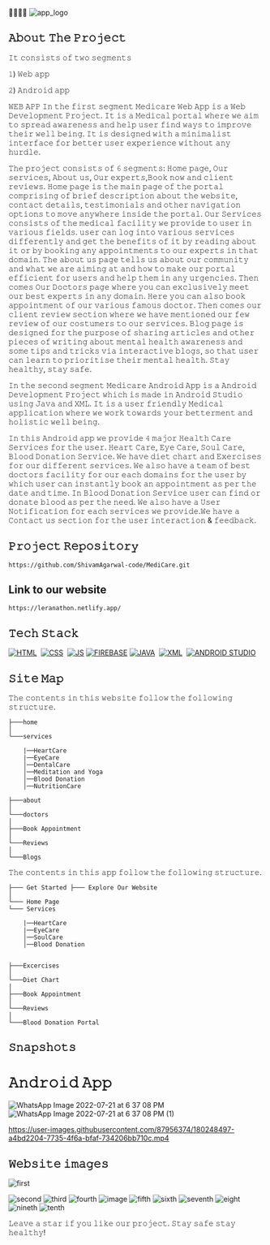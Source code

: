  👩‍⚕️👨‍⚕️
![app_logo](https://user-images.githubusercontent.com/87956374/180250564-928ac675-11d2-44e1-b222-2fe34540717d.jpg)

## 𝙰𝚋𝚘𝚞𝚝 𝚃𝚑𝚎 𝙿𝚛𝚘𝚓𝚎𝚌𝚝
𝙸𝚝 𝚌𝚘𝚗𝚜𝚒𝚜𝚝𝚜 𝚘𝚏 𝚝𝚠𝚘 𝚜𝚎𝚐𝚖𝚎𝚗𝚝𝚜 

𝟷) 𝚆𝚎𝚋 𝚊𝚙𝚙

𝟸) 𝙰𝚗𝚍𝚛𝚘𝚒𝚍 𝚊𝚙𝚙

𝚆𝙴𝙱 𝙰𝙿𝙿
𝙸𝚗 𝚝𝚑𝚎 𝚏𝚒𝚛𝚜𝚝 𝚜𝚎𝚐𝚖𝚎𝚗𝚝 𝙼𝚎𝚍𝚒𝚌𝚊𝚛𝚎 𝚆𝚎𝚋 𝙰𝚙𝚙 𝚒𝚜 𝚊 𝚆𝚎𝚋 𝙳𝚎𝚟𝚎𝚕𝚘𝚙𝚖𝚎𝚗𝚝 𝙿𝚛𝚘𝚓𝚎𝚌𝚝. 𝙸𝚝 𝚒𝚜 𝚊 𝙼𝚎𝚍𝚒𝚌𝚊𝚕 𝚙𝚘𝚛𝚝𝚊𝚕 𝚠𝚑𝚎𝚛𝚎 𝚠𝚎 𝚊𝚒𝚖 𝚝𝚘 𝚜𝚙𝚛𝚎𝚊𝚍 𝚊𝚠𝚊𝚛𝚎𝚗𝚎𝚜𝚜 𝚊𝚗𝚍 𝚑𝚎𝚕𝚙 𝚞𝚜𝚎𝚛 𝚏𝚒𝚗𝚍 𝚠𝚊𝚢𝚜 𝚝𝚘 𝚒𝚖𝚙𝚛𝚘𝚟𝚎 𝚝𝚑𝚎𝚒𝚛 𝚠𝚎𝚕𝚕 𝚋𝚎𝚒𝚗𝚐. 𝙸𝚝 𝚒𝚜 𝚍𝚎𝚜𝚒𝚐𝚗𝚎𝚍 𝚠𝚒𝚝𝚑 𝚊 𝚖𝚒𝚗𝚒𝚖𝚊𝚕𝚒𝚜𝚝 𝚒𝚗𝚝𝚎𝚛𝚏𝚊𝚌𝚎 𝚏𝚘𝚛 𝚋𝚎𝚝𝚝𝚎𝚛 𝚞𝚜𝚎𝚛 𝚎𝚡𝚙𝚎𝚛𝚒𝚎𝚗𝚌𝚎 𝚠𝚒𝚝𝚑𝚘𝚞𝚝 𝚊𝚗𝚢 𝚑𝚞𝚛𝚍𝚕𝚎.

𝚃𝚑𝚎 𝚙𝚛𝚘𝚓𝚎𝚌𝚝 𝚌𝚘𝚗𝚜𝚒𝚜𝚝𝚜 𝚘𝚏 𝟼 𝚜𝚎𝚐𝚖𝚎𝚗𝚝𝚜: 𝙷𝚘𝚖𝚎 𝚙𝚊𝚐𝚎, 𝙾𝚞𝚛 𝚜𝚎𝚛𝚟𝚒𝚌𝚎𝚜, 𝙰𝚋𝚘𝚞𝚝 𝚞𝚜, 𝙾𝚞𝚛 𝚎𝚡𝚙𝚎𝚛𝚝𝚜,𝙱𝚘𝚘𝚔 𝚗𝚘𝚠  𝚊𝚗𝚍 𝚌𝚕𝚒𝚎𝚗𝚝 𝚛𝚎𝚟𝚒𝚎𝚠𝚜. 𝙷𝚘𝚖𝚎 𝚙𝚊𝚐𝚎 𝚒𝚜 𝚝𝚑𝚎 𝚖𝚊𝚒𝚗 𝚙𝚊𝚐𝚎 𝚘𝚏 𝚝𝚑𝚎 𝚙𝚘𝚛𝚝𝚊𝚕 𝚌𝚘𝚖𝚙𝚛𝚒𝚜𝚒𝚗𝚐 𝚘𝚏 𝚋𝚛𝚒𝚎𝚏 𝚍𝚎𝚜𝚌𝚛𝚒𝚙𝚝𝚒𝚘𝚗 𝚊𝚋𝚘𝚞𝚝 𝚝𝚑𝚎 𝚠𝚎𝚋𝚜𝚒𝚝𝚎, 𝚌𝚘𝚗𝚝𝚊𝚌𝚝 𝚍𝚎𝚝𝚊𝚒𝚕𝚜, 𝚝𝚎𝚜𝚝𝚒𝚖𝚘𝚗𝚒𝚊𝚕𝚜 𝚊𝚗𝚍 𝚘𝚝𝚑𝚎𝚛 𝚗𝚊𝚟𝚒𝚐𝚊𝚝𝚒𝚘𝚗 𝚘𝚙𝚝𝚒𝚘𝚗𝚜 𝚝𝚘 𝚖𝚘𝚟𝚎 𝚊𝚗𝚢𝚠𝚑𝚎𝚛𝚎 𝚒𝚗𝚜𝚒𝚍𝚎 𝚝𝚑𝚎 𝚙𝚘𝚛𝚝𝚊𝚕.
𝙾𝚞𝚛 𝚂𝚎𝚛𝚟𝚒𝚌𝚎𝚜 𝚌𝚘𝚗𝚜𝚒𝚜𝚝𝚜 𝚘𝚏 𝚝𝚑𝚎 𝚖𝚎𝚍𝚒𝚌𝚊𝚕 𝚏𝚊𝚌𝚒𝚕𝚒𝚝𝚢 𝚠𝚎 𝚙𝚛𝚘𝚟𝚒𝚍𝚎 𝚝𝚘 𝚞𝚜𝚎𝚛 𝚒𝚗 𝚟𝚊𝚛𝚒𝚘𝚞𝚜 𝚏𝚒𝚎𝚕𝚍𝚜. 𝚞𝚜𝚎𝚛 𝚌𝚊𝚗 𝚕𝚘𝚐 𝚒𝚗𝚝𝚘 𝚟𝚊𝚛𝚒𝚘𝚞𝚜 𝚜𝚎𝚛𝚟𝚒𝚌𝚎𝚜 𝚍𝚒𝚏𝚏𝚎𝚛𝚎𝚗𝚝𝚕𝚢 𝚊𝚗𝚍 𝚐𝚎𝚝 𝚝𝚑𝚎 𝚋𝚎𝚗𝚎𝚏𝚒𝚝𝚜 𝚘𝚏 𝚒𝚝 𝚋𝚢 𝚛𝚎𝚊𝚍𝚒𝚗𝚐 𝚊𝚋𝚘𝚞𝚝 𝚒𝚝 𝚘𝚛 𝚋𝚢 𝚋𝚘𝚘𝚔𝚒𝚗𝚐 𝚊𝚗𝚢 𝚊𝚙𝚙𝚘𝚒𝚗𝚝𝚖𝚎𝚗𝚝𝚜 𝚝𝚘 𝚘𝚞𝚛 𝚎𝚡𝚙𝚎𝚛𝚝𝚜 𝚒𝚗 𝚝𝚑𝚊𝚝 𝚍𝚘𝚖𝚊𝚒𝚗.
𝚃𝚑𝚎 𝚊𝚋𝚘𝚞𝚝 𝚞𝚜 𝚙𝚊𝚐𝚎 𝚝𝚎𝚕𝚕𝚜 𝚞𝚜 𝚊𝚋𝚘𝚞𝚝 𝚘𝚞𝚛 𝚌𝚘𝚖𝚖𝚞𝚗𝚒𝚝𝚢 𝚊𝚗𝚍 𝚠𝚑𝚊𝚝 𝚠𝚎 𝚊𝚛𝚎 𝚊𝚒𝚖𝚒𝚗𝚐 𝚊𝚝 𝚊𝚗𝚍 𝚑𝚘𝚠 𝚝𝚘 𝚖𝚊𝚔𝚎 𝚘𝚞𝚛 𝚙𝚘𝚛𝚝𝚊𝚕 𝚎𝚏𝚏𝚒𝚌𝚒𝚎𝚗𝚝 𝚏𝚘𝚛 𝚞𝚜𝚎𝚛𝚜 𝚊𝚗𝚍 𝚑𝚎𝚕𝚙 𝚝𝚑𝚎𝚖 𝚒𝚗 𝚊𝚗𝚢 𝚞𝚛𝚐𝚎𝚗𝚌𝚒𝚎𝚜. 
𝚃𝚑𝚎𝚗 𝚌𝚘𝚖𝚎𝚜 𝙾𝚞𝚛 𝙳𝚘𝚌𝚝𝚘𝚛𝚜 𝚙𝚊𝚐𝚎 𝚠𝚑𝚎𝚛𝚎 𝚢𝚘𝚞 𝚌𝚊𝚗 𝚎𝚡𝚌𝚕𝚞𝚜𝚒𝚟𝚎𝚕𝚢 𝚖𝚎𝚎𝚝 𝚘𝚞𝚛 𝚋𝚎𝚜𝚝 𝚎𝚡𝚙𝚎𝚛𝚝𝚜 𝚒𝚗 𝚊𝚗𝚢 𝚍𝚘𝚖𝚊𝚒𝚗. 𝙷𝚎𝚛𝚎 𝚢𝚘𝚞 𝚌𝚊𝚗 𝚊𝚕𝚜𝚘 𝚋𝚘𝚘𝚔 𝚊𝚙𝚙𝚘𝚒𝚗𝚝𝚖𝚎𝚗𝚝 𝚘𝚏 𝚘𝚞𝚛 𝚟𝚊𝚛𝚒𝚘𝚞𝚜 𝚏𝚊𝚖𝚘𝚞𝚜 𝚍𝚘𝚌𝚝𝚘𝚛.
𝚃𝚑𝚎𝚗 𝚌𝚘𝚖𝚎𝚜 𝚘𝚞𝚛 𝚌𝚕𝚒𝚎𝚗𝚝 𝚛𝚎𝚟𝚒𝚎𝚠 𝚜𝚎𝚌𝚝𝚒𝚘𝚗 𝚠𝚑𝚎𝚛𝚎 𝚠𝚎 𝚑𝚊𝚟𝚎 𝚖𝚎𝚗𝚝𝚒𝚘𝚗𝚎𝚍 𝚘𝚞𝚛 𝚏𝚎𝚠 𝚛𝚎𝚟𝚒𝚎𝚠 𝚘𝚏 𝚘𝚞𝚛 𝚌𝚘𝚜𝚝𝚞𝚖𝚎𝚛𝚜 𝚝𝚘 𝚘𝚞𝚛 𝚜𝚎𝚛𝚟𝚒𝚌𝚎𝚜.
𝙱𝚕𝚘𝚐 𝚙𝚊𝚐𝚎 𝚒𝚜 𝚍𝚎𝚜𝚒𝚐𝚗𝚎𝚍 𝚏𝚘𝚛 𝚝𝚑𝚎 𝚙𝚞𝚛𝚙𝚘𝚜𝚎 𝚘𝚏 𝚜𝚑𝚊𝚛𝚒𝚗𝚐 𝚊𝚛𝚝𝚒𝚌𝚕𝚎𝚜 𝚊𝚗𝚍 𝚘𝚝𝚑𝚎𝚛 𝚙𝚒𝚎𝚌𝚎𝚜 𝚘𝚏 𝚠𝚛𝚒𝚝𝚒𝚗𝚐 𝚊𝚋𝚘𝚞𝚝 𝚖𝚎𝚗𝚝𝚊𝚕 𝚑𝚎𝚊𝚕𝚝𝚑 𝚊𝚠𝚊𝚛𝚎𝚗𝚎𝚜𝚜 𝚊𝚗𝚍 𝚜𝚘𝚖𝚎 𝚝𝚒𝚙𝚜 𝚊𝚗𝚍 𝚝𝚛𝚒𝚌𝚔𝚜 𝚟𝚒𝚊 𝚒𝚗𝚝𝚎𝚛𝚊𝚌𝚝𝚒𝚟𝚎 𝚋𝚕𝚘𝚐𝚜, 𝚜𝚘 𝚝𝚑𝚊𝚝 𝚞𝚜𝚎𝚛 𝚌𝚊𝚗 𝚕𝚎𝚊𝚛𝚗 𝚝𝚘 𝚙𝚛𝚒𝚘𝚛𝚒𝚝𝚒𝚜𝚎 𝚝𝚑𝚎𝚒𝚛 𝚖𝚎𝚗𝚝𝚊𝚕 𝚑𝚎𝚊𝚕𝚝𝚑.
𝚂𝚝𝚊𝚢 𝚑𝚎𝚊𝚕𝚝𝚑𝚢, 𝚜𝚝𝚊𝚢 𝚜𝚊𝚏𝚎.



𝙸𝚗 𝚝𝚑𝚎 𝚜𝚎𝚌𝚘𝚗𝚍 𝚜𝚎𝚐𝚖𝚎𝚗𝚝 𝙼𝚎𝚍𝚒𝚌𝚊𝚛𝚎 𝙰𝚗𝚍𝚛𝚘𝚒𝚍 𝙰𝚙𝚙 𝚒𝚜 𝚊 𝙰𝚗𝚍𝚛𝚘𝚒𝚍 𝙳𝚎𝚟𝚎𝚕𝚘𝚙𝚖𝚎𝚗𝚝 𝙿𝚛𝚘𝚓𝚎𝚌𝚝 𝚠𝚑𝚒𝚌𝚑 𝚒𝚜  𝚖𝚊𝚍𝚎 𝚒𝚗 𝙰𝚗𝚍𝚛𝚘𝚒𝚍 𝚂𝚝𝚞𝚍𝚒𝚘 𝚞𝚜𝚒𝚗𝚐 𝙹𝚊𝚟𝚊 𝚊𝚗𝚍 𝚇𝙼𝙻. 𝙸𝚝 𝚒𝚜 𝚊 𝚞𝚜𝚎𝚛 𝚏𝚛𝚒𝚎𝚗𝚍𝚕𝚢 𝙼𝚎𝚍𝚒𝚌𝚊𝚕 𝚊𝚙𝚙𝚕𝚒𝚌𝚊𝚝𝚒𝚘𝚗 𝚠𝚑𝚎𝚛𝚎 𝚠𝚎 𝚠𝚘𝚛𝚔 𝚝𝚘𝚠𝚊𝚛𝚍𝚜 𝚢𝚘𝚞𝚛 𝚋𝚎𝚝𝚝𝚎𝚛𝚖𝚎𝚗𝚝 𝚊𝚗𝚍 𝚑𝚘𝚕𝚒𝚜𝚝𝚒𝚌 𝚠𝚎𝚕𝚕 𝚋𝚎𝚒𝚗𝚐.

𝙸𝚗 𝚝𝚑𝚒𝚜 𝙰𝚗𝚍𝚛𝚘𝚒𝚍 𝚊𝚙𝚙 𝚠𝚎 𝚙𝚛𝚘𝚟𝚒𝚍𝚎 𝟺 𝚖𝚊𝚓𝚘𝚛 𝙷𝚎𝚊𝚕𝚝𝚑 𝙲𝚊𝚛𝚎 𝚂𝚎𝚛𝚟𝚒𝚌𝚎𝚜 𝚏𝚘𝚛 𝚝𝚑𝚎 𝚞𝚜𝚎𝚛.
𝙷𝚎𝚊𝚛𝚝 𝙲𝚊𝚛𝚎, 𝙴𝚢𝚎 𝙲𝚊𝚛𝚎, 𝚂𝚘𝚞𝚕 𝙲𝚊𝚛𝚎, 𝙱𝚕𝚘𝚘𝚍 𝙳𝚘𝚗𝚊𝚝𝚒𝚘𝚗 𝚂𝚎𝚛𝚟𝚒𝚌𝚎.
𝚆𝚎 𝚑𝚊𝚟𝚎 𝚍𝚒𝚎𝚝 𝚌𝚑𝚊𝚛𝚝 𝚊𝚗𝚍 𝙴𝚡𝚎𝚛𝚌𝚒𝚜𝚎𝚜 𝚏𝚘𝚛 𝚘𝚞𝚛 𝚍𝚒𝚏𝚏𝚎𝚛𝚎𝚗𝚝 𝚜𝚎𝚛𝚟𝚒𝚌𝚎𝚜. 𝚆𝚎 𝚊𝚕𝚜𝚘 𝚑𝚊𝚟𝚎 𝚊 𝚝𝚎𝚊𝚖 𝚘𝚏 𝚋𝚎𝚜𝚝 𝚍𝚘𝚌𝚝𝚘𝚛𝚜 𝚏𝚊𝚌𝚒𝚕𝚒𝚝𝚢 𝚏𝚘𝚛 𝚘𝚞𝚛 𝚎𝚊𝚌𝚑 𝚍𝚘𝚖𝚊𝚒𝚗𝚜 𝚏𝚘𝚛 𝚝𝚑𝚎 𝚞𝚜𝚎𝚛 𝚋𝚢 𝚠𝚑𝚒𝚌𝚑 𝚞𝚜𝚎𝚛 𝚌𝚊𝚗 𝚒𝚗𝚜𝚝𝚊𝚗𝚝𝚕𝚢 𝚋𝚘𝚘𝚔 𝚊𝚗 𝚊𝚙𝚙𝚘𝚒𝚗𝚝𝚖𝚎𝚗𝚝 𝚊𝚜 𝚙𝚎𝚛 𝚝𝚑𝚎 𝚍𝚊𝚝𝚎 𝚊𝚗𝚍 𝚝𝚒𝚖𝚎. 𝙸𝚗 𝙱𝚕𝚘𝚘𝚍 𝙳𝚘𝚗𝚊𝚝𝚒𝚘𝚗 𝚂𝚎𝚛𝚟𝚒𝚌𝚎 𝚞𝚜𝚎𝚛 𝚌𝚊𝚗 𝚏𝚒𝚗𝚍 𝚘𝚛 𝚍𝚘𝚗𝚊𝚝𝚎 𝚋𝚕𝚘𝚘𝚍 𝚊𝚜 𝚙𝚎𝚛 𝚝𝚑𝚎 𝚗𝚎𝚎𝚍.
𝚆𝚎 𝚊𝚕𝚜𝚘 𝚑𝚊𝚟𝚎 𝚊 𝚄𝚜𝚎𝚛 𝙽𝚘𝚝𝚒𝚏𝚒𝚌𝚊𝚝𝚒𝚘𝚗 𝚏𝚘𝚛 𝚎𝚊𝚌𝚑 𝚜𝚎𝚛𝚟𝚒𝚌𝚎𝚜 𝚠𝚎 𝚙𝚛𝚘𝚟𝚒𝚍𝚎.𝚆𝚎 𝚑𝚊𝚟𝚎 𝚊 𝙲𝚘𝚗𝚝𝚊𝚌𝚝 𝚞𝚜 𝚜𝚎𝚌𝚝𝚒𝚘𝚗 𝚏𝚘𝚛 𝚝𝚑𝚎 𝚞𝚜𝚎𝚛 𝚒𝚗𝚝𝚎𝚛𝚊𝚌𝚝𝚒𝚘𝚗 & 𝚏𝚎𝚎𝚍𝚋𝚊𝚌𝚔.


## 𝙿𝚛𝚘𝚓𝚎𝚌𝚝 𝚁𝚎𝚙𝚘𝚜𝚒𝚝𝚘𝚛𝚢

```
https://github.com/ShivamAgarwal-code/MediCare.git
```
## Link to our website
```
https://leranathon.netlify.app/
```

## 𝚃𝚎𝚌𝚑 𝚂𝚝𝚊𝚌𝚔
[![HTML](https://img.shields.io/badge/html5%20-%23E34F26.svg?&style=for-the-badge&logo=html5&logoColor=white)](https://github.com/manankohlii/spacex-launch-data/search?l=html)&nbsp;
[![CSS](https://img.shields.io/badge/css3%20-%231572B6.svg?&style=for-the-badge&logo=css3&logoColor=white)](https://github.com/manankohlii/spacex-launch-data/search?l=css)&nbsp;
[![JS](https://img.shields.io/badge/javascript%20-%23323330.svg?&style=for-the-badge&logo=javascript&logoColor=%23F7DF1E)](https://github.com/manankohlii/spacex-launch-data/search?l=javascript)
[![FIREBASE](https://img.shields.io/badge/firebase%20-%23323330.svg?&style=for-the-badge&logo=firebase&logoColor=%23F7DF1E)](https://github.com/manankohlii/spacex-launch-data/search?l=firebase)
[![JAVA](https://img.shields.io/badge/java%20-%231572B6.svg?&style=for-the-badge&logo=java&logoColor=white)](https://github.com/manankohlii/spacex-launch-data/search?l=java)&nbsp;
[![XML](https://img.shields.io/badge/xml%20-%231572B6.svg?&style=for-the-badge&logo=xml&logoColor=white)](https://github.com/manankohlii/spacex-launch-data/search?l=xml)&nbsp;
[![ANDROID STUDIO](https://img.shields.io/badge/androidstudio%20-%23E34F26.svg?&style=for-the-badge&logo=androidstudio&logoColor=white)](https://github.com/manankohlii/spacex-launch-data/search?l=androidstudio)&nbsp;

## 𝚂𝚒𝚝𝚎 𝙼𝚊𝚙

𝚃𝚑𝚎 𝚌𝚘𝚗𝚝𝚎𝚗𝚝𝚜 𝚒𝚗 𝚝𝚑𝚒𝚜 𝚠𝚎𝚋𝚜𝚒𝚝𝚎 𝚏𝚘𝚕𝚕𝚘𝚠 𝚝𝚑𝚎 𝚏𝚘𝚕𝚕𝚘𝚠𝚒𝚗𝚐 𝚜𝚝𝚛𝚞𝚌𝚝𝚞𝚛𝚎.

```
├───home
│
└───services

    |──HeartCare
    |──EyeCare
    │──DentalCare
    │──Meditation and Yoga
    │──Blood Donation
    │──NutritionCare
    
├───about
│
└───doctors
│
├───Book Appointment
│
└───Reviews
│
└───Blogs
```
𝚃𝚑𝚎 𝚌𝚘𝚗𝚝𝚎𝚗𝚝𝚜 𝚒𝚗 𝚝𝚑𝚒𝚜 𝚊𝚙𝚙 𝚏𝚘𝚕𝚕𝚘𝚠 𝚝𝚑𝚎 𝚏𝚘𝚕𝚕𝚘𝚠𝚒𝚗𝚐 𝚜𝚝𝚛𝚞𝚌𝚝𝚞𝚛𝚎.

```
├─── Get Started ├─── Explore Our Website
│
└─── Home Page
└─── Services

    |──HeartCare
    |──EyeCare
    │──SoulCare
    │──Blood Donation
    
    
├───Excercises
│
└───Diet Chart
│
├───Book Appointment
│
└───Reviews
│
└───Blood Donation Portal
```

## 𝚂𝚗𝚊𝚙𝚜𝚑𝚘𝚝𝚜

# 𝙰𝚗𝚍𝚛𝚘𝚒𝚍 𝙰𝚙𝚙

![WhatsApp Image 2022-07-21 at 6 37 08 PM](https://user-images.githubusercontent.com/87956374/180239118-8a513873-bb72-4184-aa04-2a0ddfa5a072.jpeg)
![WhatsApp Image 2022-07-21 at 6 37 08 PM (1)](https://user-images.githubusercontent.com/87956374/180239149-7c890311-2c34-4687-8d35-460962ebcffa.jpeg)


https://user-images.githubusercontent.com/87956374/180248497-a4bd2204-7735-4f6a-bfaf-734206bb710c.mp4

## 𝚆𝚎𝚋𝚜𝚒𝚝𝚎 𝚒𝚖𝚊𝚐𝚎𝚜
![first](https://user-images.githubusercontent.com/78794164/180301579-4da4902d-5e57-48a2-9f82-1420631adc73.jpg)

![second](https://user-images.githubusercontent.com/78794164/180301650-302a6ab6-4f97-4815-afb4-f5f0c0cd5185.jpg)
![third](https://user-images.githubusercontent.com/78794164/180301694-5f92d949-0ca4-487f-a3ad-5f482c25bb45.jpg)
![fourth](https://user-images.githubusercontent.com/78794164/180301746-71c3382a-5198-4e4f-8b5c-beacdbba5efa.jpg)
![image](https://user-images.githubusercontent.com/78794164/180302242-434bc258-1c45-4975-8865-9be406d8e49d.png)
![fifth](https://user-images.githubusercontent.com/78794164/180301800-21e4c43b-d9dc-46d2-a35a-073c881ce820.jpg)
![sixth](https://user-images.githubusercontent.com/78794164/180301822-382b88b9-843d-445b-9e24-e32c0da07643.jpg)
![seventh](https://user-images.githubusercontent.com/78794164/180301858-d92ff767-f1af-4155-81d5-4e1082519a8a.jpg)
![eight](https://user-images.githubusercontent.com/78794164/180301880-c500b60c-ee97-407e-ae94-707c5a59a1d0.jpg)
![nineth](https://user-images.githubusercontent.com/78794164/180301911-567bb056-d2fe-4894-9d3a-1622a8d7377e.jpg)
![tenth](https://user-images.githubusercontent.com/78794164/180301931-fd2ada16-d737-4a79-b87b-c415c5344815.jpg)

𝙻𝚎𝚊𝚟𝚎 𝚊 𝚜𝚝𝚊𝚛 𝚒𝚏 𝚢𝚘𝚞 𝚕𝚒𝚔𝚎 𝚘𝚞𝚛 𝚙𝚛𝚘𝚓𝚎𝚌𝚝. 𝚂𝚝𝚊𝚢 𝚜𝚊𝚏𝚎 𝚜𝚝𝚊𝚢 𝚑𝚎𝚊𝚕𝚝𝚑𝚢!
